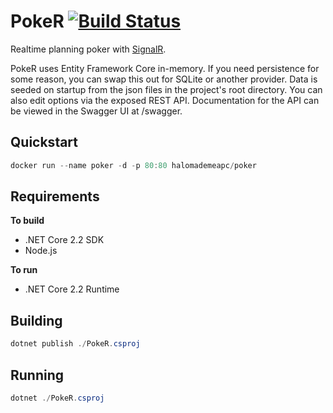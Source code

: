 # PokeR [![Build Status](https://travis-ci.org/halomademeapc/pokeR.png?branch=master)](https://travis-ci.org/halomademeapc/pokeR)
Realtime planning poker with [SignalR](https://github.com/SignalR/SignalR).

PokeR uses Entity Framework Core in-memory.  If you need persistence for some reason, you can swap this out for SQLite or another provider.  Data is seeded on startup from the json files in the project's root directory. You can also edit options via the exposed REST API.  Documentation for the API can be viewed in the Swagger UI at /swagger.

## Quickstart
```powershell
docker run --name poker -d -p 80:80 halomademeapc/poker
```

## Requirements
**To build**
* .NET Core 2.2 SDK
* Node.js

**To run**
* .NET Core 2.2 Runtime

## Building
```powershell
dotnet publish ./PokeR.csproj
```

## Running
```powershell
dotnet ./PokeR.csproj
```